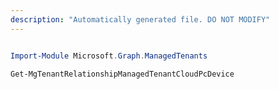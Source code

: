 ```yaml
---
description: "Automatically generated file. DO NOT MODIFY"
---
```


```powershell

Import-Module Microsoft.Graph.ManagedTenants

Get-MgTenantRelationshipManagedTenantCloudPcDevice

```